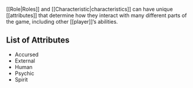 [[Role|Roles]] and [[Characteristic|characteristics]] can have unique [[attributes]] that determine how they interact with many different parts of the game, including other [[player]]’s abilities.

## List of Attributes
- Accursed
- External
- Human
- Psychic
- Spirit
